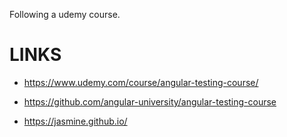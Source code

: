 Following a udemy course.

# LINKS
- https://www.udemy.com/course/angular-testing-course/

- https://github.com/angular-university/angular-testing-course

- https://jasmine.github.io/